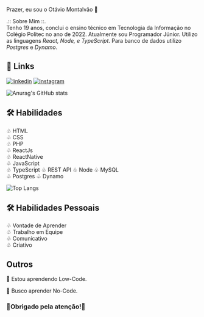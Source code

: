 
Prazer, eu sou o Otávio Montalvão 🚀

 .:: Sobre Mim ::.                                                  
Tenho 19 anos, conclui o ensino técnico em Tecnologia da Informação no Colégio Politec no ano de 2022. Atualmente sou Programador Júnior. Utilizo as linguagens *React, Node, e TypeScript*. Para banco de dados utilizo *Postgres* e *Dynamo*.



## 🔗 Links
[![linkedin](https://img.shields.io/badge/linkedin-0A66C2?style=for-the-badge&logo=linkedin&logoColor=white)](https://www.linkedin.com/in/otávio-montalvão-10355a207)
[![instagram](https://img.shields.io/badge/instagram-F56040?style=for-the-badge&logo=instagram&logoColor=white)](https://www.instagram.com/omontalvao_/)

![Anurag's GitHub stats](https://github-readme-stats.vercel.app/api?username=otavio16design&show_icons=true&theme=radical&include_all_commits=true)

## 🛠 Habilidades
♧ HTML                                                  
♧ CSS                                                  
♧ PHP                                                  
♧ ReactJs                                                  
♧ ReactNative  
♧ JavaScript  
♧ TypeScript
♧ REST API
♧ Node
♧ MySQL                                                  
♧ Postgres
♧ Dynamo

![Top Langs](https://github-readme-stats.vercel.app/api/top-langs/?username=otavio16design&layout=compact&theme=radical)

## 🛠 Habilidades Pessoais
♧ Vontade de Aprender                                                  
♧ Trabalho em Equipe                                                  
♧ Comunicativo                                                  
♧ Criativo                                        


## Outros
🧠 Estou aprendendo Low-Code.

💭 Busco aprender No-Code.

### 🚀Obrigado pela atenção!🚀
